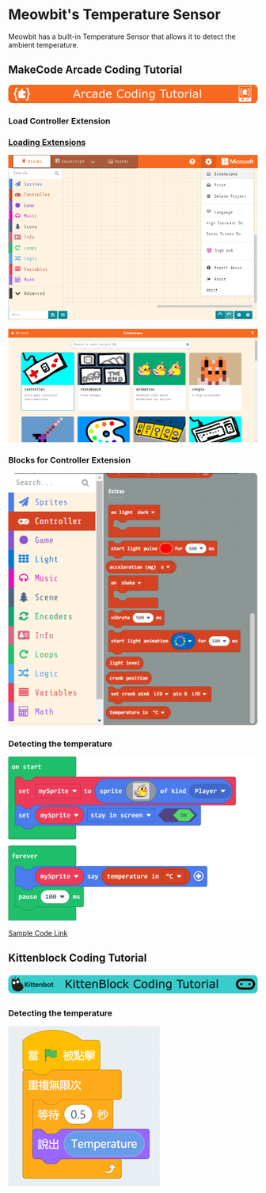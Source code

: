 # Meowbit's Temperature Sensor

Meowbit has a built-in Temperature Sensor that allows it to detect the ambient temperature.

## MakeCode Arcade Coding Tutorial

![](./images/acbanner1.png)

### Load Controller Extension

### [Loading Extensions](../Makecode/powerBrickMC)

![](./images/sd5_1.png)

![](./images/light1_1.png)

### Blocks for Controller Extension

![](./images/light2_1.png)

### Detecting the temperature

![](./images/temp1_1.png)

[Sample Code Link](https://makecode.com/_0RVU8sirC9hM)

##  Kittenblock Coding Tutorial

![](../functional_module/PWmodules/images/kbbanner.png)

### Detecting the temperature

![](./images/temp2.png)
